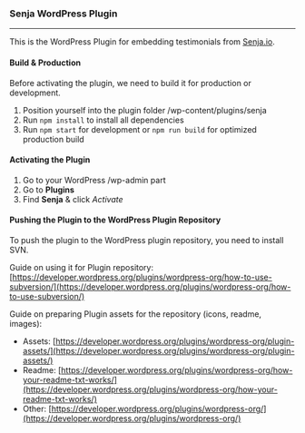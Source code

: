 ### Senja WordPress Plugin

---

This is the WordPress Plugin for embedding testimonials from [Senja.io](https://senja.io/).

#### Build & Production

Before activating the plugin, we need to build it for production or development.

1. Position yourself into the plugin folder /wp-content/plugins/senja
2. Run `npm install` to install all dependencies
3. Run `npm start` for development or `npm run build` for optimized production build

#### Activating the Plugin

1. Go to your WordPress /wp-admin part
2. Go to **Plugins**
3. Find **Senja** & click _Activate_

#### Pushing the Plugin to the WordPress Plugin Repository

To push the plugin to the WordPress plugin repository, you need to install SVN.

Guide on using it for Plugin repository: [https://developer.wordpress.org/plugins/wordpress-org/how-to-use-subversion/](https://developer.wordpress.org/plugins/wordpress-org/how-to-use-subversion/)

Guide on preparing Plugin assets for the repository (icons, readme, images):

- Assets: [https://developer.wordpress.org/plugins/wordpress-org/plugin-assets/](https://developer.wordpress.org/plugins/wordpress-org/plugin-assets/)
- Readme: [https://developer.wordpress.org/plugins/wordpress-org/how-your-readme-txt-works/](https://developer.wordpress.org/plugins/wordpress-org/how-your-readme-txt-works/)
- Other: [https://developer.wordpress.org/plugins/wordpress-org/](https://developer.wordpress.org/plugins/wordpress-org/)

